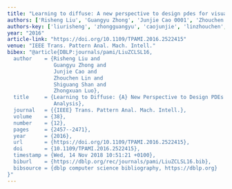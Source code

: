 ```yaml
---
title: "Learning to diffuse: A new perspective to design pdes for visual analysis"
authors: ['Risheng Liu', 'Guangyu Zhong', 'Junjie Cao 0001', 'Zhouchen Lin', 'Shiguang Shan', 'Zhongxuan Luo']
authors-key: ['liurisheng', 'zhongguangyu', 'caojunjie', 'linzhouchen', 'shanshiguang', 'luozhongxuan']
year: "2016"
article-link: "https://doi.org/10.1109/TPAMI.2016.2522415"
venue: "IEEE Trans. Pattern Anal. Mach. Intell."
bibex: "@article{DBLP:journals/pami/LiuZCLSL16,
  author    = {Risheng Liu and
               Guangyu Zhong and
               Junjie Cao and
               Zhouchen Lin and
               Shiguang Shan and
               Zhongxuan Luo},
  title     = {Learning to Diffuse: {A} New Perspective to Design PDEs for Visual
               Analysis},
  journal   = {{IEEE} Trans. Pattern Anal. Mach. Intell.},
  volume    = {38},
  number    = {12},
  pages     = {2457--2471},
  year      = {2016},
  url       = {https://doi.org/10.1109/TPAMI.2016.2522415},
  doi       = {10.1109/TPAMI.2016.2522415},
  timestamp = {Wed, 14 Nov 2018 10:51:21 +0100},
  biburl    = {https://dblp.org/rec/journals/pami/LiuZCLSL16.bib},
  bibsource = {dblp computer science bibliography, https://dblp.org}
}"
---
```

